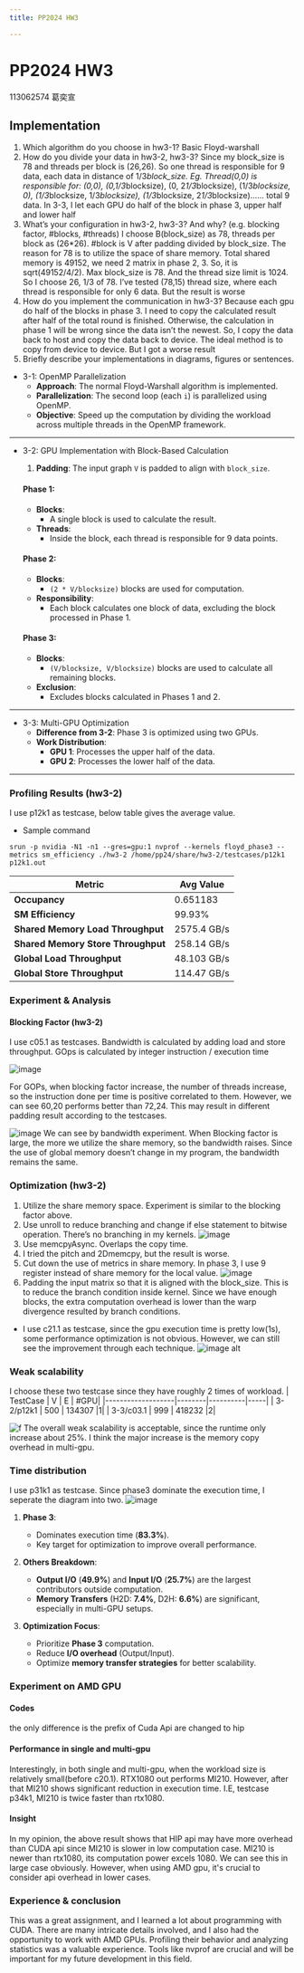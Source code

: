 ```yaml
---
title: PP2024 HW3

---
```


# PP2024 HW3
113062574 葛奕宣

## Implementation 
1. Which algorithm do you choose in hw3-1?
Basic Floyd-warshall
3. How do you divide your data in hw3-2, hw3-3?
Since my block_size is 78 and threads per block is (26,26). So one thread is responsible for 9 data, each data in distance of 1/3*block_size.
Eg. Thread(0,0) is responsible for: (0,0), (0,1/3*blocksize), (0, 2*1/3*blocksize), (1/3*blocksize, 0), (1/3*blocksize, 1/3*blocksize), (1/3*blocksize, 2*1/3*blocksize)…… total 9 data.
In 3-3, I let each GPU do half of the block in phase 3, upper half and lower half
5. What’s your configuration in hw3-2, hw3-3? And why? (e.g. blocking factor, #blocks, #threads)
I choose B(block_size) as 78, threads per block as (26*26). #block is V after padding divided by block_size. The reason for 78 is to utilize the space of share memory.
Total shared memory is 49152, we need 2 matrix in phase 2, 3. So, it is sqrt(49152/4/2). Max block_size is 78. And the thread size limit is 1024. So I choose 26, 1/3 of 78. I’ve tested (78,15) thread size, where each thread is responsible for only 6 data. But the result is worse
7. How do you implement the communication in hw3-3?
Because each gpu do half of the blocks in phase 3. I need to copy the calculated result after half of the total round is finished. Otherwise, the calculation in phase 1 will be wrong since the data isn’t the newest. So, I copy the data back to host and copy the data back to device. The ideal method is to copy from device to device. But I got a worse result
9. Briefly describe your implementations in diagrams, figures or sentences.
* 3-1: OpenMP Parallelization
    - **Approach**: The normal Floyd-Warshall algorithm is implemented.
    - **Parallelization**: The second loop (each `i`) is parallelized using OpenMP.
    - **Objective**: Speed up the computation by dividing the workload across multiple threads in the OpenMP framework.

---

* 3-2: GPU Implementation with Block-Based Calculation
    1. **Padding**: The input graph `V` is padded to align with `block_size`.
    #### Phase 1:
    - **Blocks**: 
      - A single block is used to calculate the result.
    - **Threads**:
      - Inside the block, each thread is responsible for 9 data points.

    #### Phase 2:
    - **Blocks**: 
      - `(2 * V/blocksize)` blocks are used for computation.
    - **Responsibility**:
      - Each block calculates one block of data, excluding the block processed in Phase 1.

    #### Phase 3:
    - **Blocks**: 
      - `(V/blocksize, V/blocksize)` blocks are used to calculate all remaining blocks.
    - **Exclusion**:
      - Excludes blocks calculated in Phases 1 and 2.

---

* 3-3: Multi-GPU Optimization
    - **Difference from 3-2**: Phase 3 is optimized using two GPUs.
    - **Work Distribution**:
      - **GPU 1**: Processes the upper half of the data.
      - **GPU 2**: Processes the lower half of the data.

---

### Profiling Results (hw3-2)
I use p12k1 as testcase, below table gives the average value.
* Sample command
```bash=
srun -p nvidia -N1 -n1 --gres=gpu:1 nvprof --kernels floyd_phase3 --metrics sm_efficiency ./hw3-2 /home/pp24/share/hw3-2/testcases/p12k1 p12k1.out
```

| Metric                          | Avg Value          |
|---------------------------------|----------------|
| **Occupancy**                   | 0.651183       |
| **SM Efficiency**               | 99.93%         |
| **Shared Memory Load Throughput** | 2575.4 GB/s    |
| **Shared Memory Store Throughput** | 258.14 GB/s    |
| **Global Load Throughput**      | 48.103 GB/s    |
| **Global Store Throughput**     | 114.47 GB/s    |

### Experiment & Analysis

#### Blocking Factor (hw3-2)
I use c05.1 as testcases.
Bandwidth is calculated by adding load and store throughput.
GOps is calculated by integer instruction / execution time

![image](https://i.imgur.com/sfaIMpQ.png)

For GOPs, when blocking factor increase, the number of threads increase, so the instruction done
per time is positive correlated to them. However, we can see 60,20 performs better than 72,24. This
may result in different padding result according to the testcases.

![image](https://i.imgur.com/qxvyqzY.png)
We can see by bandwidth experiment. When Blocking factor is large, the more we utilize the share
memory, so the bandwidth raises. Since the use of global memory doesn’t change in my program,
the bandwidth remains the same.

### Optimization (hw3-2)
1. Utilize the share memory space. Experiment is similar to the blocking factor above.
2. Use unroll to reduce branching and change if else statement to bitwise operation. There’s no
branching in my kernels.
![image](https://i.imgur.com/9bmjuIG.png)
3. Use memcpyAsync. Overlaps the copy time.
4. I tried the pitch and 2Dmemcpy, but the result is worse.
5. Cut down the use of metrics in share memory. In phase 3, I use 9 register instead of share memory for the local value.
![image](https://i.imgur.com/MnKtvvj.png)
6. Padding the input matrix so that it is aligned with the block_size. This is to reduce the branch condition inside kernel. Since we have enough blocks, the extra computation overhead is lower than the warp divergence resulted by branch conditions.

* I use c21.1 as testcase, since the gpu execution time is pretty low(1s), some performance optimization is not obvious. However, we can still see the improvement through each technique. 
![image alt](https://i.imgur.com/WTJPDV5.png)
### Weak scalability
I choose these two testcase since they have roughly 2 times of workload.
| TestCase         | V      | E        | #GPU|
|-------------------|--------|----------|-----|
| 3-2/p12k1        | 500    | 134307   |1|
| 3-3/c03.1        | 999    | 418232   |2|

![f](https://i.imgur.com/i7XNmfA.png)
The overall weak scalability is acceptable, since the runtime only increase about 25%. I think the major increase is the memory copy overhead in multi-gpu.
### Time distribution
I use p31k1 as testcase. Since phase3 dominate the execution time, I seperate the diagram into two.
![image](https://i.imgur.com/tGmTWKr.png)
1. **Phase 3**:
   - Dominates execution time (**83.3%**).
   - Key target for optimization to improve overall performance.

2. **Others Breakdown**:
   - **Output I/O** (**49.9%**) and **Input I/O** (**25.7%**) are the largest contributors outside computation.
   - **Memory Transfers** (H2D: **7.4%**, D2H: **6.6%**) are significant, especially in multi-GPU setups.

3. **Optimization Focus**:
   - Prioritize **Phase 3** computation.
   - Reduce **I/O overhead** (Output/Input).
   - Optimize **memory transfer strategies** for better scalability.

### Experiment on AMD GPU
#### Codes
the only difference is the prefix of Cuda Api are changed to hip
#### Performance in single and multi-gpu
Interestingly, in both single and multi-gpu, when the workload size is relatively small(before c20.1). RTX1080 out performs MI210. However, after that MI210 shows significant reduction in execution time. I.E, testcase p34k1, MI210 is twice faster than rtx1080.
#### Insight
In my opinion, the above result shows that HIP api may have more overhead  than  CUDA api since MI210 is slower in low computation case.
MI210 is newer than rtx1080, its computation power excels 1080. We can see this in large case obviously. 
However, when using AMD gpu, it's crucial to consider api overhead in lower cases.

### Experience & conclusion
This was a great assignment, and I learned a lot about programming with CUDA. There are many intricate details involved, and I also had the opportunity to work with AMD GPUs. Profiling their behavior and analyzing statistics was a valuable experience. Tools like nvprof are crucial and will be important for my future development in this field.